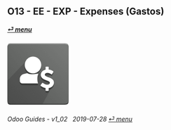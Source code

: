 ## O13 - EE - EXP - Expenses (Gastos)
#### [_&#x23CE; menu_](/en-us/o13/ee/en-us-o13-ee-guides_menu.md)  
### ![exp](/doc/img/hr_expense.png)
	
###### Odoo Guides - v1_02 &nbsp; 2019-07-28  [_&#x23CE; menu_](/en-us/o13/ee/en-us-o13-ee-guides_menu.md)  
